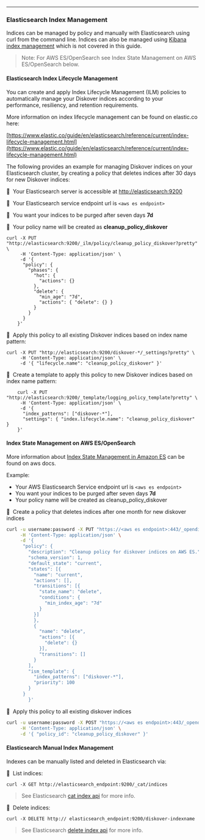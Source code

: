 ___
### Elasticsearch Index Management

Indices can be managed by policy and manually with Elasticsearch using curl from the command line. Indices can also be managed using [Kibana index management](https://www.elastic.co/guide/en/elasticsearch/reference/7.16/index-mgmt.html) which is not covered in this guide.

>Note: For AWS ES/OpenSearch see Index State Management on AWS ES/OpenSearch below. 

#### Elasticsearch Index Lifecycle Management

You can create and apply Index Lifecycle Management (ILM) policies to automatically manage your Diskover indices according to your performance, resiliency, and retention requirements.

More information on index lifecycle management can be found on elastic.co here:

[https://www.elastic.co/guide/en/elasticsearch/reference/current/index-lifecycle-management.html](https://www.elastic.co/guide/en/elasticsearch/reference/current/index-lifecycle-management.html)

The following provides an example for managing Diskover indices on your Elasticsearch cluster, by creating a policy that deletes indices after 30 days for new Diskover indices:

🔴 &nbsp;Your Elasticsearch server is accessible at [http://elasticsearch:9200](http://elasticsearch:9200)

🔴 &nbsp;Your Elasticsearch service endpoint url is `<aws es endpoint>`

🔴 &nbsp;You want your indices to be purged after seven days **7d**

🔴 &nbsp;Your policy name will be created as  **cleanup_policy_diskover**
```
curl -X PUT "http://elasticsearch:9200/_ilm/policy/cleanup_policy_diskover?pretty" \
     -H 'Content-Type: application/json' \
     -d '{
      "policy": {
        "phases": {
          "hot": {
            "actions": {}
          },
          "delete": {
            "min_age": "7d",
            "actions": { "delete": {} }
          }
        }
      }
    }' 
```

🔴 &nbsp;Apply this policy to all existing Diskover indices based on index name pattern:
```
curl -X PUT "http://elasticsearch:9200/diskover-*/_settings?pretty" \
     -H 'Content-Type: application/json' \
     -d '{ "lifecycle.name": "cleanup_policy_diskover" }'
```

🔴 &nbsp;Create a template to apply this policy to new Diskover indices based on index name pattern:
```  
    curl -X PUT "http://elasticsearch:9200/_template/logging_policy_template?pretty" \
     -H 'Content-Type: application/json' \
     -d '{
      "index_patterns": ["diskover-*"],                 
      "settings": { "index.lifecycle.name": "cleanup_policy_diskover" }
    }' 
```

#### Index State Management on AWS ES/OpenSearch

More information about [Index State Management in Amazon ES](https://docs.aws.amazon.com/elasticsearch-service/latest/developerguide/ism.html) can be found on aws docs.

Example:
* Your AWS Elasticsearch Service endpoint url is `<aws es endpoint>`
* You want your indices to be purged after seven days **7d**
* Your policy name will be created as cleanup_policy_diskover

🔴 &nbsp;Create a policy that deletes indices after one month for new diskover indices

```sh
curl -u username:password -X PUT "https://<aws es endpoint>:443/_opendistro/_ism/policies/cleanup_policy_diskover" \
     -H 'Content-Type: application/json' \
     -d '{
	  "policy": {
	    "description": "Cleanup policy for diskover indices on AWS ES.",
	    "schema_version": 1,
	    "default_state": "current",
	    "states": [{
	      "name": "current",
	      "actions": [],
	      "transitions": [{
	        "state_name": "delete",
	        "conditions": {
	          "min_index_age": "7d"
	        }
	      }]
	      },
	      {
	        "name": "delete",
	        "actions": [{
	          "delete": {}
	        }],
	        "transitions": []
	      }
	    ],
	    "ism_template": {
	      "index_patterns": ["diskover-*"],
	      "priority": 100
	    }
	  }
        }'
```
🔴 &nbsp;Apply this policy to all existing diskover indices

```sh
curl -u username:password -X POST "https://<aws es endpoint>:443/_opendistro/_ism/add/diskover-*" \
     -H 'Content-Type: application/json' \
     -d '{ "policy_id": "cleanup_policy_diskover" }'
```


#### Elasticsearch Manual Index Management

Indexes can be manually listed and deleted in Elasticsearch via:

🔴 &nbsp;List indices:
```
curl -X GET http://elasticsearch_endpoint:9200/_cat/indices
```
> See Elasticsearch [cat index api](https://www.elastic.co/guide/en/elasticsearch/reference/current/cat-indices.html) for more info.

🔴 &nbsp;Delete indices:
```
curl -X DELETE http:// elasticsearch_endpoint:9200/diskover-indexname
```
> See Elasticsearch [delete index api](https://www.elastic.co/guide/en/elasticsearch/reference/current/indices-delete-index.html) for more info.
